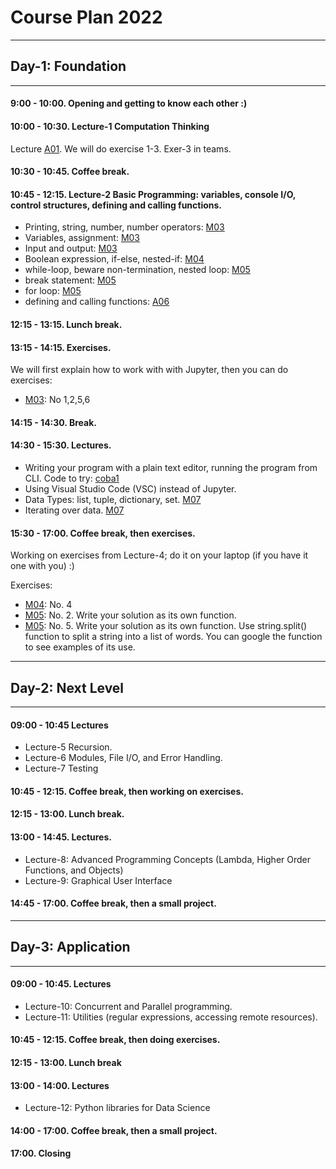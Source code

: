 # Course Plan 2022

----
## Day-1: Foundation
----

#### 9:00 - 10:00. Opening and getting to know each other :)
#### 10:00 - 10:30. Lecture-1 Computation Thinking

Lecture [A01](./alt_lectures/a_Computational_Thinking.md). We will do exercise 1-3. Exer-3 in teams.


#### 10:30 - 10:45. Coffee break.

#### 10:45 - 12:15. Lecture-2 Basic Programming: variables, console I/O, control structures, defining and calling functions.

* Printing, string, number, number operators: [M03](./Lecturenotes/03_Getting_Started_with_Python.ipynb)
* Variables, assignment: [M03](./Lecturenotes/03_Getting_Started_with_Python.ipynb)
* Input and output: [M03](./Lecturenotes/03_Getting_Started_with_Python.ipynb)
* Boolean expression, if-else, nested-if: [M04](./Lecturenotes/04_Boolean_Expressions_and_Conditional_Branching.ipynb)
* while-loop, beware non-termination, nested loop: [M05](./Lecturenotes/05_Loops.ipynb)
* break statement: [M05](./Lecturenotes/05_Loops.ipynb)
* for loop: [M05](./Lecturenotes/05_Loops.ipynb)
* defining and calling functions: [A06](./alt_lectures/a_Function.ipynb)

#### 12:15 - 13:15. Lunch break.
#### 13:15 - 14:15. Exercises.

We will first explain how to work with with Jupyter, then you can do exercises:

* [M03](./Lecturenotes/03_Getting_Started_with_Python.ipynb): No 1,2,5,6

#### 14:15 - 14:30. Break.

#### 14:30 - 15:30. Lectures.

* Writing your program with a plain text editor, running the program from CLI. Code to try: [coba1](./alt_lectures/coba1.py)
* Using Visual Studio Code (VSC) instead of Jupyter.
* Data Types: list, tuple, dictionary, set. [M07](./Lecturenotes/07_Data_Structures.ipynb)
* Iterating over data.  [M07](./Lecturenotes/07_Data_Structures.ipynb)

#### 15:30 - 17:00. Coffee break, then exercises.

Working on exercises from Lecture-4; do it on your laptop (if you have it one with you) :)  

Exercises:
* [M04](./Lecturenotes/04_Boolean_Expressions_and_Conditional_Branching.ipynb): No. 4
* [M05](./Lecturenotes/05_Loops.ipynb): No. 2. Write your solution as its own function.
* [M05](./Lecturenotes/05_Loops.ipynb): No. 5. Write your solution as its own function. Use string.split() function to split a string into a list of words. You can google the function to see examples of its use.

----
## Day-2: Next Level
----

#### 09:00 - 10:45 Lectures

* Lecture-5 Recursion.
* Lecture-6 Modules, File I/O, and Error Handling.
* Lecture-7 Testing

#### 10:45 - 12:15. Coffee break, then working on exercises.

#### 12:15 - 13:00. Lunch break.

#### 13:00 - 14:45. Lectures.

* Lecture-8: Advanced Programming Concepts (Lambda, Higher Order Functions, and Objects)
* Lecture-9: Graphical User Interface


#### 14:45 - 17:00. Coffee break, then a small project.

----
## Day-3: Application
----

#### 09:00 - 10:45. Lectures

* Lecture-10: Concurrent and Parallel programming.
* Lecture-11: Utilities (regular expressions, accessing remote resources).

#### 10:45 - 12:15. Coffee break, then doing exercises.

#### 12:15 - 13:00. Lunch break

#### 13:00 - 14:00. Lectures
* Lecture-12: Python libraries for Data Science

#### 14:00 - 17:00. Coffee break, then a small project.

#### 17:00. Closing
